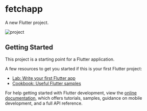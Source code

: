 # fetchapp

A new Flutter project.

![project](https://github.com/saikatsaha36/flutter_fetch_project/assets/78156183/847f9f9b-f4d7-4a45-b87d-8ba88fb05ff0)

## Getting Started

This project is a starting point for a Flutter application.

A few resources to get you started if this is your first Flutter project:

- [Lab: Write your first Flutter app](https://docs.flutter.dev/get-started/codelab)
- [Cookbook: Useful Flutter samples](https://docs.flutter.dev/cookbook)

For help getting started with Flutter development, view the
[online documentation](https://docs.flutter.dev/), which offers tutorials,
samples, guidance on mobile development, and a full API reference.
